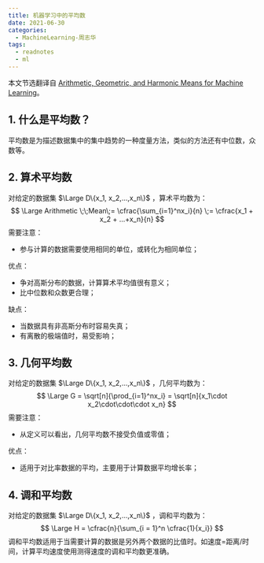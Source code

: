 ```yaml
---
title: 机器学习中的平均数
date: 2021-06-30
categories: 
  - MachineLearning-周志华
tags:
  - readnotes
  - ml
---
```



本文节选翻译自 [Arithmetic, Geometric, and Harmonic Means for Machine Learning](https://machinelearningmastery.com/arithmetic-geometric-and-harmonic-means-for-machine-learning/)。


## 1. 什么是平均数？

平均数是为描述数据集中的集中趋势的一种度量方法，类似的方法还有中位数，众数等。

## 2. 算术平均数

对给定的数据集 $\Large D\{x_1, x_2,...,x_n\}$ ，算术平均数为： 
$$
\Large
Arithmetic \;\;Mean\;= \cfrac{\sum_{i=1}^nx_i}{n}
\;= \cfrac{x_1 + x_2 + ...+x_n}{n}
$$
需要注意：

- 参与计算的数据需要使用相同的单位，或转化为相同单位；

优点：

- 争对高斯分布的数据，计算算术平均值很有意义；
-  比中位数和众数更合理；

缺点：

- 当数据具有非高斯分布时容易失真；
- 有离散的极端值时，易受影响；

## 3. 几何平均数

对给定的数据集 $\Large D\{x_1, x_2,...,x_n\}$ ，几何平均数为： 
$$
\Large
G = \sqrt[n]{\prod_{i=1}^nx_i} = \sqrt[n]{x_1\cdot x_2\cdot\cdot\cdot x_n}
$$
需要注意：

- 从定义可以看出，几何平均数不接受负值或零值；

优点：

- 适用于对比率数据的平均，主要用于计算数据平均增长率；

## 4. 调和平均数

对给定的数据集 $\Large D\{x_1, x_2,...,x_n\}$ ，调和平均数为： 
$$
\Large
H = \cfrac{n}{\sum_{i = 1}^n \cfrac{1}{x_i}}
$$
调和平均数适用于当需要计算的数据是另外两个数据的比值时。如速度=距离/时间，计算平均速度使用测得速度的调和平均数更准确。

